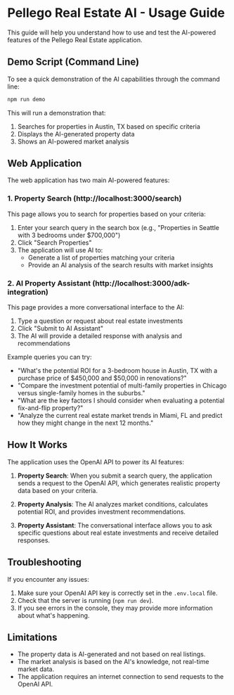 # Pellego Real Estate AI - Usage Guide

This guide will help you understand how to use and test the AI-powered features of the Pellego Real Estate application.

## Demo Script (Command Line)

To see a quick demonstration of the AI capabilities through the command line:

```bash
npm run demo
```

This will run a demonstration that:
1. Searches for properties in Austin, TX based on specific criteria
2. Displays the AI-generated property data
3. Shows an AI-powered market analysis

## Web Application

The web application has two main AI-powered features:

### 1. Property Search (http://localhost:3000/search)

This page allows you to search for properties based on your criteria:

1. Enter your search query in the search box (e.g., "Properties in Seattle with 3 bedrooms under $700,000")
2. Click "Search Properties"
3. The application will use AI to:
   - Generate a list of properties matching your criteria
   - Provide an AI analysis of the search results with market insights

### 2. AI Property Assistant (http://localhost:3000/adk-integration)

This page provides a more conversational interface to the AI:

1. Type a question or request about real estate investments
2. Click "Submit to AI Assistant"
3. The AI will provide a detailed response with analysis and recommendations

Example queries you can try:
- "What's the potential ROI for a 3-bedroom house in Austin, TX with a purchase price of $450,000 and $50,000 in renovations?"
- "Compare the investment potential of multi-family properties in Chicago versus single-family homes in the suburbs."
- "What are the key factors I should consider when evaluating a potential fix-and-flip property?"
- "Analyze the current real estate market trends in Miami, FL and predict how they might change in the next 12 months."

## How It Works

The application uses the OpenAI API to power its AI features:

1. **Property Search**: When you submit a search query, the application sends a request to the OpenAI API, which generates realistic property data based on your criteria.

2. **Property Analysis**: The AI analyzes market conditions, calculates potential ROI, and provides investment recommendations.

3. **Property Assistant**: The conversational interface allows you to ask specific questions about real estate investments and receive detailed responses.

## Troubleshooting

If you encounter any issues:

1. Make sure your OpenAI API key is correctly set in the `.env.local` file.
2. Check that the server is running (`npm run dev`).
3. If you see errors in the console, they may provide more information about what's happening.

## Limitations

- The property data is AI-generated and not based on real listings.
- The market analysis is based on the AI's knowledge, not real-time market data.
- The application requires an internet connection to send requests to the OpenAI API. 